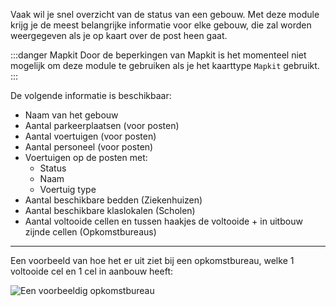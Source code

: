 Vaak wil je snel overzicht van de status van een gebouw.
Met deze module krijg je de meest belangrijke informatie voor elke gebouw, die zal worden weergegeven als je op kaart over de post heen gaat.

:::danger Mapkit
Door de beperkingen van Mapkit is het momenteel niet mogelijk om deze module te gebruiken als je het kaarttype `Mapkit` gebruikt.
:::

De volgende informatie is beschikbaar:
* Naam van het gebouw
* Aantal parkeerplaatsen (voor posten)
* Aantal voertuigen (voor posten)
* Aantal personeel (voor posten)
* Voertuigen op de posten met:
	* Status
	* Naam
	* Voertuig type
* Aantal beschikbare bedden (Ziekenhuizen)
* Aantal beschikbare klaslokalen (Scholen)
* Aantal voltooide cellen en tussen haakjes de voltooide + in uitbouw zijnde cellen (Opkomstbureaus)


***

Een voorbeeld van hoe het er uit ziet bij een opkomstbureau, welke 1 voltooide cel en 1 cel in aanbouw heeft:

![Een voorbeeldig opkomstbureau](/docs/assets/buildingHover/img/polizei.png)
